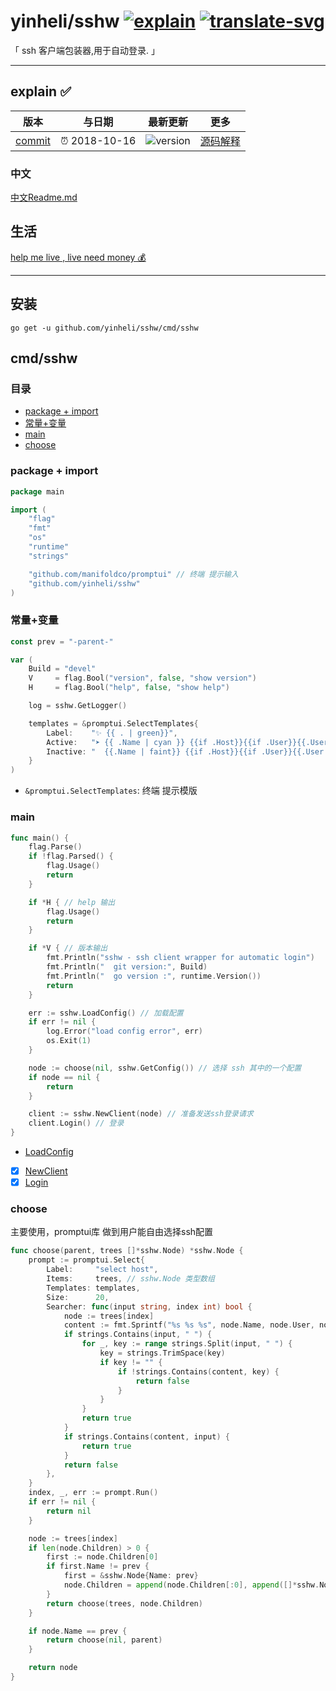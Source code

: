 # yinheli/sshw [![explain]][source] [![translate-svg]][translate-list]

<!-- [![size-img]][size] -->

[explain]: http://llever.com/explain.svg
[source]: https://github.com/chinanf-boy/Source-Explain
[translate-svg]: http://llever.com/translate.svg
[translate-list]: https://github.com/chinanf-boy/chinese-translate-list

「 ssh 客户端包装器,用于自动登录. 」

---

## explain ✅

<!-- doc-templite START generated -->
<!-- time = '2018-10-16' -->
<!-- name = 'yinheli' -->
<!-- repo = 'sshw' -->
<!-- commit = '54736d83523db4c394c13fc08d98e6028e11f770' -->

| 版本     | 与日期        | 最新更新   | 更多               |
| -------- | ------------- | ---------- | ------------------ |
| [commit] | ⏰ 2018-10-16 | ![version] | [源码解释][source] |

[commit]: https://github.com/yinheli/sshw/tree/54736d83523db4c394c13fc08d98e6028e11f770
[version]: https://img.shields.io/npm/v/sshw.svg

<!-- doc-templite END generated -->

### 中文

[中文Readme.md](zh.md)

## 生活

[help me live , live need money 💰](https://github.com/chinanf-boy/live-need-money)

---


## 安装

``` 
go get -u github.com/yinheli/sshw/cmd/sshw
```

## cmd/sshw

### 目录

<!-- START doctoc generated TOC please keep comment here to allow auto update -->
<!-- DON'T EDIT THIS SECTION, INSTEAD RE-RUN doctoc TO UPDATE -->


- [package + import](#package--import)
- [常量+变量](#%E5%B8%B8%E9%87%8F%E5%8F%98%E9%87%8F)
- [main](#main)
- [choose](#choose)

<!-- END doctoc generated TOC please keep comment here to allow auto update -->

### package + import
``` go
package main

import (
	"flag"
	"fmt"
	"os"
	"runtime"
	"strings"

	"github.com/manifoldco/promptui" // 终端 提示输入
	"github.com/yinheli/sshw"
)

```

### 常量+变量

```go
const prev = "-parent-"

var (
	Build = "devel"
	V     = flag.Bool("version", false, "show version")
	H     = flag.Bool("help", false, "show help")

	log = sshw.GetLogger()

	templates = &promptui.SelectTemplates{
		Label:    "✨ {{ . | green}}",
		Active:   "➤ {{ .Name | cyan }} {{if .Host}}{{if .User}}{{.User | faint}}{{`@` | faint}}{{end}}{{.Host | faint}}{{end}}",
		Inactive: "  {{.Name | faint}} {{if .Host}}{{if .User}}{{.User | faint}}{{`@` | faint}}{{end}}{{.Host | faint}}{{end}}",
	}
)
```

- `&promptui.SelectTemplates`: 终端 提示模版

### main

``` go
func main() {
	flag.Parse()
	if !flag.Parsed() {
		flag.Usage()
		return
	}

	if *H { // help 输出
		flag.Usage()
		return
	}

	if *V { // 版本输出
		fmt.Println("sshw - ssh client wrapper for automatic login")
		fmt.Println("  git version:", Build)
		fmt.Println("  go version :", runtime.Version())
		return
	}

	err := sshw.LoadConfig() // 加载配置
	if err != nil {
		log.Error("load config error", err)
		os.Exit(1)
	}

	node := choose(nil, sshw.GetConfig()) // 选择 ssh 其中的一个配置
	if node == nil {
		return
	}

	client := sshw.NewClient(node) // 准备发送ssh登录请求
	client.Login() // 登录
}
```

- [LoadConfig](./sshw/config.md#loadconfig)
- [x] [NewClient](./sshw/client.md#NewClient)
- [x] [Login](./sshw/client.md#Login)

### choose

主要使用，promptui库 做到用户能自由选择ssh配置

```go
func choose(parent, trees []*sshw.Node) *sshw.Node {
	prompt := promptui.Select{
		Label:     "select host",
		Items:     trees, // sshw.Node 类型数组
		Templates: templates,
		Size:      20,
		Searcher: func(input string, index int) bool {
			node := trees[index]
			content := fmt.Sprintf("%s %s %s", node.Name, node.User, node.Host)
			if strings.Contains(input, " ") {
				for _, key := range strings.Split(input, " ") {
					key = strings.TrimSpace(key)
					if key != "" {
						if !strings.Contains(content, key) {
							return false
						}
					}
				}
				return true
			}
			if strings.Contains(content, input) {
				return true
			}
			return false
		},
	}
	index, _, err := prompt.Run()
	if err != nil {
		return nil
	}

	node := trees[index]
	if len(node.Children) > 0 {
		first := node.Children[0]
		if first.Name != prev {
			first = &sshw.Node{Name: prev}
			node.Children = append(node.Children[:0], append([]*sshw.Node{first}, node.Children...)...)
		}
		return choose(trees, node.Children)
	}

	if node.Name == prev {
		return choose(nil, parent)
	}

	return node
}
```